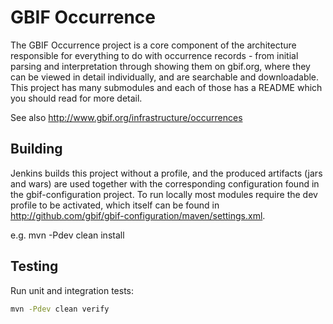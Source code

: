 # GBIF Occurrence

The GBIF Occurrence project is a core component of the architecture responsible for everything to do with occurrence records - from initial parsing and interpretation through showing them on gbif.org, where they can be viewed in detail individually, and are searchable and downloadable. This project has many submodules and each of those has a README which you should read for more detail.

See also http://www.gbif.org/infrastructure/occurrences

## Building

Jenkins builds this project without a profile, and the produced artifacts (jars and wars) are used together with the corresponding configuration found in the gbif-configuration project. To run locally most modules require the dev profile to be activated, which itself can be found in http://github.com/gbif/gbif-configuration/maven/settings.xml.

e.g. mvn -Pdev clean install

## Testing

Run unit and integration tests:

```bash
mvn -Pdev clean verify
```
